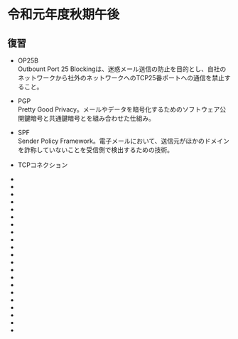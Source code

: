 # 令和元年度秋期午後  

## 復習

- OP25B  
Outbount Port 25 Blockingは、迷惑メール送信の防止を目的とし、自社のネットワークから社外のネットワークへのTCP25番ポートへの通信を禁止すること。  

- PGP  
Pretty Good Privacy。メールやデータを暗号化するためのソフトウェア公開鍵暗号と共通鍵暗号とを組み合わせた仕組み。

- SPF  
Sender Policy Framework。電子メールにおいて、送信元がほかのドメインを詐称していないことを受信側で検出するための技術。

- TCPコネクション  
- 
- 
- 
- 
- 
- 
- 
- 
- 
- 
- 
- 
- 
- 
- 
- 
- 
- 
- 
- 
- 